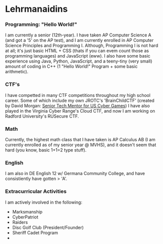 # Lehrmanaidins

### Programming: "Hello World!"
I am currently a senior (12th-year). I have taken AP Computer Science A (and got a '5' on the AP test), and I am currently enrolled in AP Computer Science Principles and Programming I. 
Although, Programming I is not hard at all; it's just basic HTML + CSS (thats if you can evem count those as programming languages) and JavaScript (eww). 
I also have some basic experience using Java, Python, JavaScript, and a teeny-tiny (very small) amount of coding in C++ (1 "Hello World!" Program + some basic arithmetic). 

### CTF's
I have competted in many CTF competitions throughout my high school career. Some of which include my own JROTC's 'BrainChildCTF' (created by David Morgan: [Senior Tech Mentor for US Cyber Games](https://www.uscybergames.com/season-3-coaches))
I have also played in the Virginia Cyber Range's Cloud CTF, and now I am working on Radford University's RUSecure CTF.

### Math
Currently, the highest math class that I have taken is AP Calculus AB (I am currently enrolled as of my senior year @ MVHS), and it doesn't seem that hard (you know, basic 1+1=2 type stuff).

### English
I am also in DE English 12 w/ Germana Community College, and have consistiently have gotten > 'A'.

### Extracurricular Activities
I am actively involved in the following:
- Marksmanship
- CyberPatriot
- Raiders
- Disc Golf Club (President/Founder)
- Sheriff Cadet Program
- 